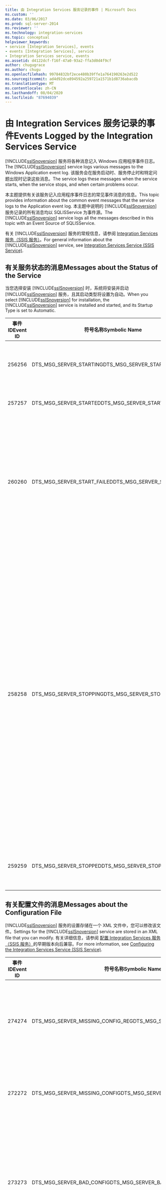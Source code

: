 ```yaml
---
title: 由 Integration Services 服务记录的事件 | Microsoft Docs
ms.custom: ''
ms.date: 03/06/2017
ms.prod: sql-server-2014
ms.reviewer: ''
ms.technology: integration-services
ms.topic: conceptual
helpviewer_keywords:
- service [Integration Services], events
- events [Integration Services], service
- Integration Services service, events
ms.assetid: d4122dcf-f16f-47a0-93a2-ffa3d0d4f9cf
author: chugugrace
ms.author: chugu
ms.openlocfilehash: 99784832bf2ece480b39ffe1a764190263e2d522
ms.sourcegitcommit: ad4d92dce894592a259721a1571b1d8736abacdb
ms.translationtype: MT
ms.contentlocale: zh-CN
ms.lasthandoff: 08/04/2020
ms.locfileid: "87694039"
---
```

# <a name="events-logged-by-the-integration-services-service"></a><span data-ttu-id="adc6e-102">由 Integration Services 服务记录的事件</span><span class="sxs-lookup"><span data-stu-id="adc6e-102">Events Logged by the Integration Services Service</span></span>
  <span data-ttu-id="adc6e-103">[!INCLUDE[ssISnoversion](../../includes/ssisnoversion-md.md)] 服务将各种消息记入 Windows 应用程序事件日志。</span><span class="sxs-lookup"><span data-stu-id="adc6e-103">The [!INCLUDE[ssISnoversion](../../includes/ssisnoversion-md.md)] service logs various messages to the Windows Application event log.</span></span> <span data-ttu-id="adc6e-104">该服务会在服务启动时、服务停止时和特定问题出现时记录这些消息。</span><span class="sxs-lookup"><span data-stu-id="adc6e-104">The service logs these messages when the service starts, when the service stops, and when certain problems occur.</span></span>  
  
 <span data-ttu-id="adc6e-105">本主题提供有关该服务记入应用程序事件日志的常见事件消息的信息。</span><span class="sxs-lookup"><span data-stu-id="adc6e-105">This topic provides information about the common event messages that the service logs to the Application event log.</span></span> <span data-ttu-id="adc6e-106">本主题中说明的 [!INCLUDE[ssISnoversion](../../includes/ssisnoversion-md.md)] 服务记录的所有消息均以 SQLISService 为事件源。</span><span class="sxs-lookup"><span data-stu-id="adc6e-106">The [!INCLUDE[ssISnoversion](../../includes/ssisnoversion-md.md)] service logs all the messages described in this topic with an Event Source of SQLISService.</span></span>  
  
 <span data-ttu-id="adc6e-107">有关 [!INCLUDE[ssISnoversion](../../includes/ssisnoversion-md.md)] 服务的常规信息，请参阅 [Integration Services 服务（SSIS 服务）](integration-services-service-ssis-service.md)。</span><span class="sxs-lookup"><span data-stu-id="adc6e-107">For general information about the [!INCLUDE[ssISnoversion](../../includes/ssisnoversion-md.md)] service, see [Integration Services Service &#40;SSIS Service&#41;](integration-services-service-ssis-service.md).</span></span>  
  
## <a name="messages-about-the-status-of-the-service"></a><span data-ttu-id="adc6e-108">有关服务状态的消息</span><span class="sxs-lookup"><span data-stu-id="adc6e-108">Messages about the Status of the Service</span></span>  
 <span data-ttu-id="adc6e-109">当您选择安装 [!INCLUDE[ssISnoversion](../../includes/ssisnoversion-md.md)] 时，系统将安装并启动 [!INCLUDE[ssISnoversion](../../includes/ssisnoversion-md.md)] 服务，且其启动类型将设置为自动。</span><span class="sxs-lookup"><span data-stu-id="adc6e-109">When you select [!INCLUDE[ssISnoversion](../../includes/ssisnoversion-md.md)] for installation, the [!INCLUDE[ssISnoversion](../../includes/ssisnoversion-md.md)] service is installed and started, and its Startup Type is set to Automatic.</span></span>  
  
|<span data-ttu-id="adc6e-110">事件 ID</span><span class="sxs-lookup"><span data-stu-id="adc6e-110">Event ID</span></span>|<span data-ttu-id="adc6e-111">符号名称</span><span class="sxs-lookup"><span data-stu-id="adc6e-111">Symbolic Name</span></span>|<span data-ttu-id="adc6e-112">文本</span><span class="sxs-lookup"><span data-stu-id="adc6e-112">Text</span></span>|<span data-ttu-id="adc6e-113">说明</span><span class="sxs-lookup"><span data-stu-id="adc6e-113">Notes</span></span>|  
|--------------|-------------------|----------|-----------|  
|<span data-ttu-id="adc6e-114">256</span><span class="sxs-lookup"><span data-stu-id="adc6e-114">256</span></span>|<span data-ttu-id="adc6e-115">DTS_MSG_SERVER_STARTING</span><span class="sxs-lookup"><span data-stu-id="adc6e-115">DTS_MSG_SERVER_STARTING</span></span>|<span data-ttu-id="adc6e-116">正在启动 [!INCLUDE[msCoName](../../includes/msconame-md.md)] [!INCLUDE[ssIS](../../includes/ssis-md.md)] 服务。</span><span class="sxs-lookup"><span data-stu-id="adc6e-116">Starting [!INCLUDE[msCoName](../../includes/msconame-md.md)] [!INCLUDE[ssIS](../../includes/ssis-md.md)] Service.</span></span>|<span data-ttu-id="adc6e-117">服务即将启动。</span><span class="sxs-lookup"><span data-stu-id="adc6e-117">The service is about to start.</span></span>|  
|<span data-ttu-id="adc6e-118">257</span><span class="sxs-lookup"><span data-stu-id="adc6e-118">257</span></span>|<span data-ttu-id="adc6e-119">DTS_MSG_SERVER_STARTED</span><span class="sxs-lookup"><span data-stu-id="adc6e-119">DTS_MSG_SERVER_STARTED</span></span>|[!INCLUDE[msCoName](../../includes/msconame-md.md)] <span data-ttu-id="adc6e-120">[!INCLUDE[ssIS](../../includes/ssis-md.md)] 服务已启动。</span><span class="sxs-lookup"><span data-stu-id="adc6e-120">[!INCLUDE[ssIS](../../includes/ssis-md.md)] Service started.</span></span>|<span data-ttu-id="adc6e-121">服务已启动。</span><span class="sxs-lookup"><span data-stu-id="adc6e-121">The service started.</span></span>|  
|<span data-ttu-id="adc6e-122">260</span><span class="sxs-lookup"><span data-stu-id="adc6e-122">260</span></span>|<span data-ttu-id="adc6e-123">DTS_MSG_SERVER_START_FAILED</span><span class="sxs-lookup"><span data-stu-id="adc6e-123">DTS_MSG_SERVER_START_FAILED</span></span>|[!INCLUDE[msCoName](../../includes/msconame-md.md)] <span data-ttu-id="adc6e-124">[!INCLUDE[ssIS](../../includes/ssis-md.md)] 服务启动失败。%n错误：%1</span><span class="sxs-lookup"><span data-stu-id="adc6e-124">[!INCLUDE[ssIS](../../includes/ssis-md.md)] Service failed to start.%nError: %1</span></span>|<span data-ttu-id="adc6e-125">服务未能启动。</span><span class="sxs-lookup"><span data-stu-id="adc6e-125">The service was not able to start.</span></span> <span data-ttu-id="adc6e-126">服务未能启动可能是由于安装已损坏或服务帐户不适当。</span><span class="sxs-lookup"><span data-stu-id="adc6e-126">This inability to start might be the result of a damaged installation or an inappropriate service account.</span></span>|  
|<span data-ttu-id="adc6e-127">258</span><span class="sxs-lookup"><span data-stu-id="adc6e-127">258</span></span>|<span data-ttu-id="adc6e-128">DTS_MSG_SERVER_STOPPING</span><span class="sxs-lookup"><span data-stu-id="adc6e-128">DTS_MSG_SERVER_STOPPING</span></span>|<span data-ttu-id="adc6e-129">正在停止 [!INCLUDE[msCoName](../../includes/msconame-md.md)] [!INCLUDE[ssIS](../../includes/ssis-md.md)] 服务。%n%n退出时停止所有正在运行的包：%1</span><span class="sxs-lookup"><span data-stu-id="adc6e-129">Stopping [!INCLUDE[msCoName](../../includes/msconame-md.md)] [!INCLUDE[ssIS](../../includes/ssis-md.md)] Service.%n%nStop all running packages on exit: %1</span></span>|<span data-ttu-id="adc6e-130">服务正在停止，如果将服务配置为执行此操作，则所有正在运行的包都会停止。</span><span class="sxs-lookup"><span data-stu-id="adc6e-130">The service is stopping, and if you configure the service to do this, will stop all running packages.</span></span> <span data-ttu-id="adc6e-131">可以在配置文件中设置 True 或 False 值来决定服务是否在自身停止时停止正在运行的包。</span><span class="sxs-lookup"><span data-stu-id="adc6e-131">You can set a true or false value in the configuration file that determines whether the service stops running packages when the service itself stops.</span></span> <span data-ttu-id="adc6e-132">此事件的消息包括这项设置的值。</span><span class="sxs-lookup"><span data-stu-id="adc6e-132">The message for this event includes the value of this setting.</span></span>|  
|<span data-ttu-id="adc6e-133">259</span><span class="sxs-lookup"><span data-stu-id="adc6e-133">259</span></span>|<span data-ttu-id="adc6e-134">DTS_MSG_SERVER_STOPPED</span><span class="sxs-lookup"><span data-stu-id="adc6e-134">DTS_MSG_SERVER_STOPPED</span></span>|[!INCLUDE[msCoName](../../includes/msconame-md.md)] <span data-ttu-id="adc6e-135">[!INCLUDE[ssIS](../../includes/ssis-md.md)] 服务已停止。%n服务器版本 %1</span><span class="sxs-lookup"><span data-stu-id="adc6e-135">[!INCLUDE[ssIS](../../includes/ssis-md.md)] Service stopped.%nServer version %1</span></span>|<span data-ttu-id="adc6e-136">服务已停止。</span><span class="sxs-lookup"><span data-stu-id="adc6e-136">The service stopped.</span></span>|  
  
## <a name="messages-about-the-configuration-file"></a><span data-ttu-id="adc6e-137">有关配置文件的消息</span><span class="sxs-lookup"><span data-stu-id="adc6e-137">Messages about the Configuration File</span></span>  
 <span data-ttu-id="adc6e-138">[!INCLUDE[ssISnoversion](../../includes/ssisnoversion-md.md)] 服务的设置存储在一个 XML 文件中，您可以修改该文件。</span><span class="sxs-lookup"><span data-stu-id="adc6e-138">Settings for the [!INCLUDE[ssISnoversion](../../includes/ssisnoversion-md.md)] service are stored in an XML file that you can modify.</span></span> <span data-ttu-id="adc6e-139">有关详细信息，请参阅 [配置 Integration Services 服务（SSIS 服务）](../configuring-the-integration-services-service-ssis-service.md)的早期版本向后兼容。</span><span class="sxs-lookup"><span data-stu-id="adc6e-139">For more information, see [Configuring the Integration Services Service &#40;SSIS Service&#41;](../configuring-the-integration-services-service-ssis-service.md).</span></span>  
  
|<span data-ttu-id="adc6e-140">事件 ID</span><span class="sxs-lookup"><span data-stu-id="adc6e-140">Event ID</span></span>|<span data-ttu-id="adc6e-141">符号名称</span><span class="sxs-lookup"><span data-stu-id="adc6e-141">Symbolic Name</span></span>|<span data-ttu-id="adc6e-142">文本</span><span class="sxs-lookup"><span data-stu-id="adc6e-142">Text</span></span>|<span data-ttu-id="adc6e-143">说明</span><span class="sxs-lookup"><span data-stu-id="adc6e-143">Notes</span></span>|  
|--------------|-------------------|----------|-----------|  
|<span data-ttu-id="adc6e-144">274</span><span class="sxs-lookup"><span data-stu-id="adc6e-144">274</span></span>|<span data-ttu-id="adc6e-145">DTS_MSG_SERVER_MISSING_CONFIG_REG</span><span class="sxs-lookup"><span data-stu-id="adc6e-145">DTS_MSG_SERVER_MISSING_CONFIG_REG</span></span>|[!INCLUDE[msCoName](../../includes/msconame-md.md)] <span data-ttu-id="adc6e-146">[!INCLUDE[ssIS](../../includes/ssis-md.md)] 服务：%n指定配置文件的注册表设置不存在。</span><span class="sxs-lookup"><span data-stu-id="adc6e-146">[!INCLUDE[ssIS](../../includes/ssis-md.md)] Service: %nRegistry setting specifying configuration file does not exist.</span></span> <span data-ttu-id="adc6e-147">%n正尝试加载默认的配置文件。</span><span class="sxs-lookup"><span data-stu-id="adc6e-147">%nAttempting to load default config file.</span></span>|<span data-ttu-id="adc6e-148">包含配置文件路径的注册表项不存在或为空。</span><span class="sxs-lookup"><span data-stu-id="adc6e-148">The Registry entry that contains the path of the configuration file does not exist or is empty.</span></span>|  
|<span data-ttu-id="adc6e-149">272</span><span class="sxs-lookup"><span data-stu-id="adc6e-149">272</span></span>|<span data-ttu-id="adc6e-150">DTS_MSG_SERVER_MISSING_CONFIG</span><span class="sxs-lookup"><span data-stu-id="adc6e-150">DTS_MSG_SERVER_MISSING_CONFIG</span></span>|[!INCLUDE[msCoName](../../includes/msconame-md.md)] <span data-ttu-id="adc6e-151">[!INCLUDE[ssIS](../../includes/ssis-md.md)] 服务配置文件不存在。%n正在使用默认设置加载。</span><span class="sxs-lookup"><span data-stu-id="adc6e-151">[!INCLUDE[ssIS](../../includes/ssis-md.md)] Service configuration file does not exist.%nLoading with default settings.</span></span>|<span data-ttu-id="adc6e-152">在指定位置不存在配置文件自身。</span><span class="sxs-lookup"><span data-stu-id="adc6e-152">The configuration file itself does not exist at the specified location.</span></span>|  
|<span data-ttu-id="adc6e-153">273</span><span class="sxs-lookup"><span data-stu-id="adc6e-153">273</span></span>|<span data-ttu-id="adc6e-154">DTS_MSG_SERVER_BAD_CONFIG</span><span class="sxs-lookup"><span data-stu-id="adc6e-154">DTS_MSG_SERVER_BAD_CONFIG</span></span>|[!INCLUDE[msCoName](../../includes/msconame-md.md)] <span data-ttu-id="adc6e-155">[!INCLUDE[ssIS](../../includes/ssis-md.md)] 服务配置文件不正确。%n读取配置文件 %1 时出错%n%n正在使用默认设置加载服务器。</span><span class="sxs-lookup"><span data-stu-id="adc6e-155">[!INCLUDE[ssIS](../../includes/ssis-md.md)] Service configuration file is incorrect.%nError reading config file: %1%n%nLoading server with default settings.</span></span>|<span data-ttu-id="adc6e-156">无法读取配置文件或配置文件无效。</span><span class="sxs-lookup"><span data-stu-id="adc6e-156">The configuration file could not be read or is not valid.</span></span> <span data-ttu-id="adc6e-157">此错误可能是由文件中的 XML 语法错误引起的。</span><span class="sxs-lookup"><span data-stu-id="adc6e-157">This error might be the result of an XML syntax error in the file.</span></span>|  
  
## <a name="other-messages"></a><span data-ttu-id="adc6e-158">其他消息</span><span class="sxs-lookup"><span data-stu-id="adc6e-158">Other Messages</span></span>  
  
|<span data-ttu-id="adc6e-159">事件 ID</span><span class="sxs-lookup"><span data-stu-id="adc6e-159">Event ID</span></span>|<span data-ttu-id="adc6e-160">符号名称</span><span class="sxs-lookup"><span data-stu-id="adc6e-160">Symbolic Name</span></span>|<span data-ttu-id="adc6e-161">文本</span><span class="sxs-lookup"><span data-stu-id="adc6e-161">Text</span></span>|<span data-ttu-id="adc6e-162">说明</span><span class="sxs-lookup"><span data-stu-id="adc6e-162">Notes</span></span>|  
|--------------|-------------------|----------|-----------|  
|<span data-ttu-id="adc6e-163">336</span><span class="sxs-lookup"><span data-stu-id="adc6e-163">336</span></span>|<span data-ttu-id="adc6e-164">DTS_MSG_SERVER_STOPPING_PACKAGE</span><span class="sxs-lookup"><span data-stu-id="adc6e-164">DTS_MSG_SERVER_STOPPING_PACKAGE</span></span>|[!INCLUDE[msCoName](../../includes/msconame-md.md)] <span data-ttu-id="adc6e-165">[!INCLUDE[ssIS](../../includes/ssis-md.md)] 服务：正在停止运行中的包。%n包实例 ID：%1%n包 ID：%2%n包名称：%3%n包说明：%4%n包</span><span class="sxs-lookup"><span data-stu-id="adc6e-165">[!INCLUDE[ssIS](../../includes/ssis-md.md)] Service: stopping running package.%nPackage instance ID: %1%nPackage ID: %2%nPackage name: %3%nPackage description: %4%nPackage</span></span>|<span data-ttu-id="adc6e-166">服务正在尝试停止运行中的包。</span><span class="sxs-lookup"><span data-stu-id="adc6e-166">The service is trying to stop a running package.</span></span> <span data-ttu-id="adc6e-167">可以在 [!INCLUDE[ssManStudio](../../includes/ssmanstudio-md.md)]中监视和停止正在运行的包。</span><span class="sxs-lookup"><span data-stu-id="adc6e-167">You can monitor and stop running packages in [!INCLUDE[ssManStudio](../../includes/ssmanstudio-md.md)].</span></span> <span data-ttu-id="adc6e-168">有关如何在 [!INCLUDE[ssManStudio](../../includes/ssmanstudio-md.md)] 中管理包的信息，请参阅[包管理（SSIS 服务）](package-management-ssis-service.md)。</span><span class="sxs-lookup"><span data-stu-id="adc6e-168">For information about how to manage packages in [!INCLUDE[ssManStudio](../../includes/ssmanstudio-md.md)], see [Package Management &#40;SSIS Service&#41;](package-management-ssis-service.md).</span></span>|  
  
## <a name="related-tasks"></a><span data-ttu-id="adc6e-169">Related Tasks</span><span class="sxs-lookup"><span data-stu-id="adc6e-169">Related Tasks</span></span>  
 <span data-ttu-id="adc6e-170">有关如何查看日志项的信息，请参阅 [在“日志事件”窗口中查看日志项](../view-log-entries-in-the-log-events-window.md)</span><span class="sxs-lookup"><span data-stu-id="adc6e-170">For information about how to view log entries, see [View Log Entries in the Log Events Window](../view-log-entries-in-the-log-events-window.md)</span></span>  
  
## <a name="see-also"></a><span data-ttu-id="adc6e-171">另请参阅</span><span class="sxs-lookup"><span data-stu-id="adc6e-171">See Also</span></span>  
 [<span data-ttu-id="adc6e-172">Integration Services 包记录的事件</span><span class="sxs-lookup"><span data-stu-id="adc6e-172">Events Logged by an Integration Services Package</span></span>](../performance/events-logged-by-an-integration-services-package.md)  
  
  
